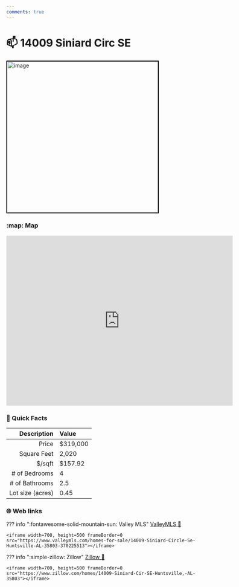 ```yaml
---
comments: true
---
```


# 📫 14009 Siniard Circ SE

<img
    src="https://realestatedigital.propertiescdn.com/ListingImages/alnaris-p/images/0/0/21860646.jpg" 
    alt="image" 
    width="400" 
    style="border:2px solid black">

### :map: Map

<iframe src="https://www.google.com/maps/embed?pb=!1m18!1m12!1m3!1d3283.4563474198567!2d-86.53932742383223!3d34.6179063876501!2m3!1f0!2f0!3f0!3m2!1i1024!2i768!4f13.1!3m3!1m2!1s0x88620d9ee5083f27%3A0xa83f38cf97efebac!2s14009%20Siniard%20Cir%20SE%2C%20Huntsville%2C%20AL%2035803!5e0!3m2!1sen!2sus!4v1717081375963!5m2!1sen!2sus" width="600" height="450" style="border:0;" allowfullscreen="" loading="lazy" referrerpolicy="no-referrer-when-downgrade"></iframe>

### :open_file_folder: Quick Facts

| Description       | Value |
| ----------------: | :---- |
| Price             | $319,000 |
| Square Feet       | 2,020 |
| $/sqft            | $157.92 |
| # of Bedrooms     | 4 |
| # of Bathrooms    | 2.5 |
| Lot size (acres)  | 0.45 |

### :globe_with_meridians: Web links

??? info ":fontawesome-solid-mountain-sun: Valley MLS"
    [ValleyMLS 	:link:](https://www.valleymls.com/homes-for-sale/14009-Siniard-Circle-Se-Huntsville-AL-35803-370225513)

    <iframe width=700, height=500 frameBorder=0 src="https://www.valleymls.com/homes-for-sale/14009-Siniard-Circle-Se-Huntsville-AL-35803-370225513"></iframe>

??? info ":simple-zillow: Zillow"
    [Zillow :link:](https://www.zillow.com/homes/14009-Siniard-Cir-SE-Huntsville,-AL-35803)

    <iframe width=700, height=500 frameBorder=0 src="https://www.zillow.com/homes/14009-Siniard-Cir-SE-Huntsville,-AL-35803"></iframe>